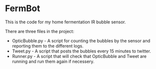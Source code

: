 FermBot
=======

This is the code for my home fermentation IR bubble sensor. 

There are three files in the project:

* OpticBubble.py - A script for counting the bubbles by the sensor and reporting them to the different logs.
* Tweet.py - A script that posts the bubbles every 15 minutes to twitter.
* Runner.py - A script that will check that OpticBubble and Tweet are running and run them again if necessery.

